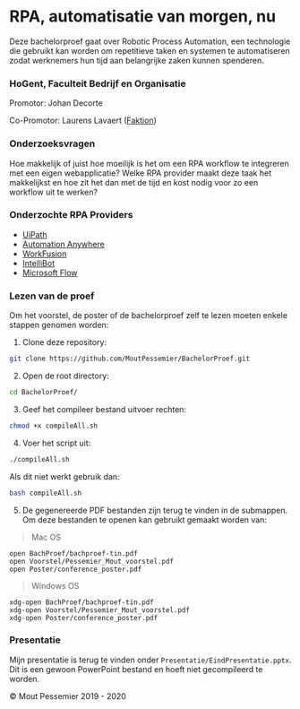 # RPA, automatisatie van morgen, nu

Deze bachelorproef gaat over Robotic Process Automation, een technologie die gebruikt kan worden om repetitieve taken en systemen te automatiseren zodat werknemers hun tijd aan belangrijke zaken kunnen spenderen.

### HoGent, Faculteit Bedrijf en Organisatie

Promotor: Johan Decorte

Co-Promotor: Laurens Lavaert (<a href="http://faktion.com/" target="\_blank">Faktion</a>)

### Onderzoeksvragen

Hoe makkelijk of juist hoe moeilijk is het om een RPA workflow te integreren met een eigen webapplicatie? Welke RPA provider maakt deze taak het makkelijkst en hoe zit het dan met de tijd en kost nodig voor zo een workflow uit te werken?

### Onderzochte RPA Providers

- <a href="https://www.uipath.com/" target="\_blank">UiPath</a>
- <a href="https://www.automationanywhere.com/" target="\_blank">Automation Anywhere</a>
- <a href="https://www.workfusion.com/" target="\_blank">WorkFusion</a>
- <a href="https://intellibot.io/" target="\_blank">IntelliBot</a>
- <a href="https://flow.microsoft.com/" target="\_blank">Microsoft Flow</a>

### Lezen van de proef

Om het voorstel, de poster of de bachelorproef zelf te lezen moeten enkele stappen genomen worden:

1. Clone deze repository:
```bash
git clone https://github.com/MoutPessemier/BachelorProef.git
```

2. Open de root directory:
```bash
cd BachelorProef/
```

3. Geef het compileer bestand uitvoer rechten:
```bash
chmod +x compileAll.sh
```

4. Voer het script uit:
```bash
./compileAll.sh
```
Als dit niet werkt gebruik dan:
```bash
bash compileAll.sh
```

5. De gegenereerde PDF bestanden zijn terug te vinden in de submappen. Om deze bestanden te openen kan gebruikt gemaakt worden van:
> Mac OS
```
open BachProef/bachproef-tin.pdf
open Voorstel/Pessemier_Mout_voorstel.pdf
open Poster/conference_poster.pdf
```

> Windows OS
```
xdg-open BachProef/bachproef-tin.pdf
xdg-open Voorstel/Pessemier_Mout_voorstel.pdf
xdg-open Poster/conference_poster.pdf
```

### Presentatie

Mijn presentatie is terug te vinden onder `Presentatie/EindPresentatie.pptx`.
Dit is een gewoon PowerPoint bestand en hoeft niet gecompileerd te worden.

© Mout Pessemier 2019 - 2020
